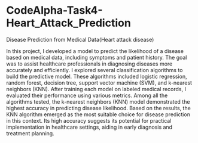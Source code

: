 # CodeAlpha-Task4-Heart_Attack_Prediction
 Disease Prediction from Medical Data(Heart attack disease)

 In this project, I developed a model to predict the likelihood of a disease based on medical data, including symptoms and patient history. The goal was to assist healthcare professionals in diagnosing diseases more accurately and efficiently.
I explored several classification algorithms to build the predictive model. These algorithms included logistic regression, random forest, decision tree, support vector machine (SVM), and k-nearest neighbors (KNN).
After training each model on labeled medical records, I evaluated their performance using various metrics. Among all the algorithms tested, the k-nearest neighbors (KNN) model demonstrated the highest accuracy in predicting disease likelihood.
Based on the results, the KNN algorithm emerged as the most suitable choice for disease prediction in this context. Its high accuracy suggests its potential for practical implementation in healthcare settings, aiding in early diagnosis and treatment planning.
